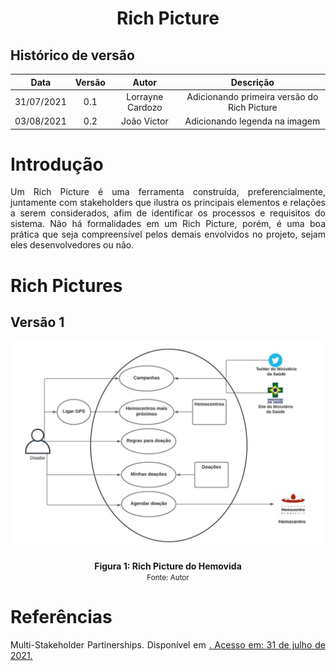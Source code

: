 # <center>Rich Picture</center>

## Histórico de versão
| Data | Versão | Autor | Descrição |
| :-:|:-:|:-:|:-: |
| 31/07/2021 | 0.1 | Lorrayne Cardozo | Adicionando primeira versão do Rich Picture |
| 03/08/2021 | 0.2 | João Victor | Adicionando legenda na imagem |

<div align="justify">

# Introdução
Um Rich Picture é uma ferramenta construída, preferencialmente, juntamente com stakeholders que ilustra os principais elementos e relações a serem considerados, afim de identificar os processos e requisitos do sistema. Não há formalidades em um Rich Picture, porém, é uma boa prática que seja compreensível pelos demais envolvidos no projeto, sejam eles desenvolvedores ou não.



# Rich Pictures
## Versão 1

<p align='center'>
    <img src='images/richPicture.jpeg'>
    <figcaption align='center'>
        <b>Figura 1: Rich Picture do Hemovida</b>
        <br>
        <small>Fonte: Autor</small>
    </figcaption>
</p>

# Referências
Multi-Stakeholder Partinerships. Disponível em <a href="http://www.mspguide.org/tool/rich-picture">. Acesso em: 31 de julho de 2021.